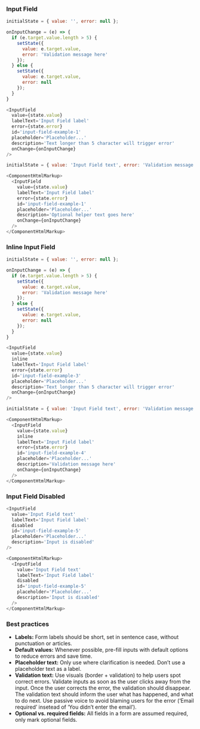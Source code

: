 <h3>Input Field</h3>

```js
initialState = { value: '', error: null };

onInputChange = (e) => {
  if (e.target.value.length > 5) {
    setState({
      value: e.target.value,
      error: 'Validation message here'
    });
  } else {
    setState({
      value: e.target.value,
      error: null
    });
  }
}

<InputField
  value={state.value}
  labelText='Input Field label'
  error={state.error}
  id='input-field-example-1'
  placeholder='Placeholder...'
  description='Text longer than 5 character will trigger error'
  onChange={onInputChange}
/>
```
```js noeditor
initialState = { value: 'Input Field text', error: 'Validation message here' };

<ComponentHtmlMarkup>
  <InputField
    value={state.value}
    labelText='Input Field label'
    error={state.error}
    id='input-field-example-1'
    placeholder='Placeholder...'
    description='Optional helper text goes here'
    onChange={onInputChange}
  />
</ComponentHtmlMarkup>
```

<h3>Inline Input Field</h3>

```js
initialState = { value: '', error: null };

onInputChange = (e) => {
  if (e.target.value.length > 5) {
    setState({
      value: e.target.value,
      error: 'Validation message here'
    });
  } else {
    setState({
      value: e.target.value,
      error: null
    });
  }
}

<InputField
  value={state.value}
  inline
  labelText='Input Field label'
  error={state.error}
  id='input-field-example-3'
  placeholder='Placeholder...'
  description='Text longer than 5 character will trigger error'
  onChange={onInputChange}
/>
```
```js noeditor
initialState = { value: 'Input Field text', error: 'Validation message here' };

<ComponentHtmlMarkup>
  <InputField
    value={state.value}
    inline
    labelText='Input Field label'
    error={state.error}
    id='input-field-example-4'
    placeholder='Placeholder...'
    description='Validation message here'
    onChange={onInputChange}
  />
</ComponentHtmlMarkup>
```

<h3>Input Field Disabled</h3>

```js
<InputField
  value='Input Field text'
  labelText='Input Field label'
  disabled
  id='input-field-example-5'
  placeholder='Placeholder...'
  description='Input is disabled'
/>
```
```js noeditor
<ComponentHtmlMarkup>
  <InputField
    value='Input Field text'
    labelText='Input Field label'
    disabled
    id='input-field-example-5'
    placeholder='Placeholder...'
    description='Input is disabled'
  />
</ComponentHtmlMarkup>
```

<h3>Best practices</h3>
<ul>
  <li><b>Labels:</b>
    Form labels should be short, set in sentence case, without punctuation or articles.
  </li>
  <li><b>Default values:</b>
    Whenever possible, pre-fill inputs with default options to reduce errors and save time.
  </li>
  <li><b>Placeholder text:</b>
    Only use where clarification is needed. Don’t use a placeholder text as a label.
  </li>
  <li><b>Validation text:</b>
    Use visuals (border + validation) to help users spot correct errors. Validate inputs as soon as the user clicks away from the input. Once the user corrects the error, the validation should disappear.<br>
    The validation text should inform the user what has happened, and what to do next. Use passive voice to avoid blaming users for the error (‘Email required’  insetead of ‘You didn’t enter the email’).
  </li>
  <li><b>Optional vs. required fields:</b>
    All fields in a form are assumed required, only mark optional fields.
  </li>
</ul>
